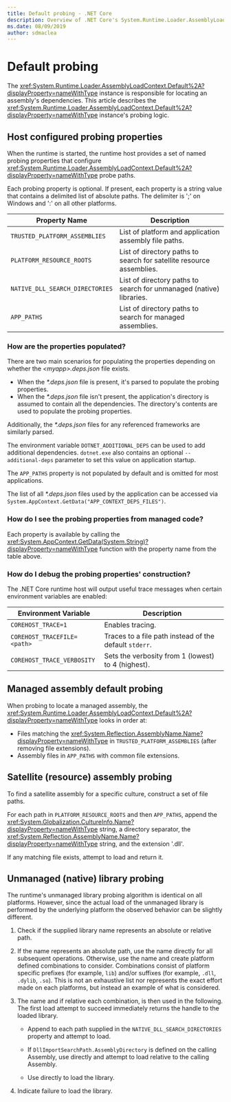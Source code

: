 ```yaml
---
title: Default probing - .NET Core
description: Overview of .NET Core's System.Runtime.Loader.AssemblyLoadContext.Default probing logic to locate dependencies.
ms.date: 08/09/2019
author: sdmaclea
---
```

# Default probing

The <xref:System.Runtime.Loader.AssemblyLoadContext.Default%2A?displayProperty=nameWithType> instance is responsible for locating an assembly's dependencies. This article describes the <xref:System.Runtime.Loader.AssemblyLoadContext.Default%2A?displayProperty=nameWithType> instance's probing logic.

## Host configured probing properties

When the runtime is started, the runtime host provides a set of named probing properties that configure <xref:System.Runtime.Loader.AssemblyLoadContext.Default%2A?displayProperty=nameWithType> probe paths.

Each probing property is optional. If present, each property is a string value that contains a delimited list of absolute paths. The delimiter is ';' on Windows and ':' on all other platforms.

|Property Name                 |Description  |
|------------------------------|---------|
|`TRUSTED_PLATFORM_ASSEMBLIES`   | List of platform and application assembly file paths. |
|`PLATFORM_RESOURCE_ROOTS`       | List of directory paths to search for satellite resource assemblies. |
|`NATIVE_DLL_SEARCH_DIRECTORIES` | List of directory paths to search for unmanaged (native) libraries.        |
|`APP_PATHS`                     | List of directory paths to search for managed assemblies. |

### How are the properties populated?

There are two main scenarios for populating the properties depending on whether the *\<myapp>.deps.json* file exists.

- When the *\*.deps.json* file is present, it's parsed to populate the probing properties.
- When the *\*.deps.json* file isn't present, the application's directory is assumed to contain all the dependencies. The directory's contents are used to populate the probing properties.

Additionally, the *\*.deps.json* files for any referenced frameworks are similarly parsed.

The environment variable `DOTNET_ADDITIONAL_DEPS` can be used to add additional dependencies.  `dotnet.exe` also contains an optional `--additional-deps` parameter to set this value on application startup.

The `APP_PATHS` property is not populated by default and is omitted for most applications.

The list of all *\*.deps.json* files used by the application can be accessed via `System.AppContext.GetData("APP_CONTEXT_DEPS_FILES")`.

### How do I see the probing properties from managed code?

Each property is available by calling the <xref:System.AppContext.GetData(System.String)?displayProperty=nameWithType> function with the property name from the table above.

### How do I debug the probing properties' construction?

The .NET Core runtime host will output useful trace messages when certain environment variables are enabled:

|Environment Variable        |Description  |
|----------------------------|---------|
|`COREHOST_TRACE=1`          |Enables tracing.|
|`COREHOST_TRACEFILE=<path>` |Traces to a file path instead of the default `stderr`.|
|`COREHOST_TRACE_VERBOSITY`  |Sets the verbosity from 1 (lowest) to 4 (highest).|

## Managed assembly default probing

When probing to locate a managed assembly, the <xref:System.Runtime.Loader.AssemblyLoadContext.Default%2A?displayProperty=nameWithType> looks in order at:

- Files matching the <xref:System.Reflection.AssemblyName.Name?displayProperty=nameWithType> in `TRUSTED_PLATFORM_ASSEMBLIES` (after removing file extensions).
- Assembly files in `APP_PATHS` with common file extensions.

## Satellite (resource) assembly probing

To find a satellite assembly for a specific culture, construct a set of file paths.

For each path in `PLATFORM_RESOURCE_ROOTS` and then `APP_PATHS`, append the <xref:System.Globalization.CultureInfo.Name?displayProperty=nameWithType> string, a directory separator, the <xref:System.Reflection.AssemblyName.Name?displayProperty=nameWithType> string, and the extension '.dll'.

If any matching file exists, attempt to load and return it.

## Unmanaged (native) library probing

The runtime's unmanaged library probing algorithm is identical on all platforms. However, since the actual load of the unmanaged library is performed by the underlying platform the observed behavior can be slightly different.

1) Check if the supplied library name represents an absolute or relative path.

1) If the name represents an absolute path, use the name directly for all subsequent operations. Otherwise, use the name and create platform defined combinations to consider. Combinations consist of platform specific prefixes (for example, `lib`) and/or suffixes (for example, `.dll`, `.dylib`, `.so`). This is not an exhaustive list nor represents the exact effort made on each platforms, but instead an example of what is considered.

1) The name and if relative each combination, is then used in the following. The first load attempt to succeed immediately returns the handle to the loaded library.

    - Append to each path supplied in the `NATIVE_DLL_SEARCH_DIRECTORIES` property and attempt to load.

    - If `DllImportSearchPath.AssemblyDirectory` is defined on the calling Assembly, use directly and attempt to load relative to the calling Assembly.

    - Use directly to load the library.

1) Indicate failure to load the library.
